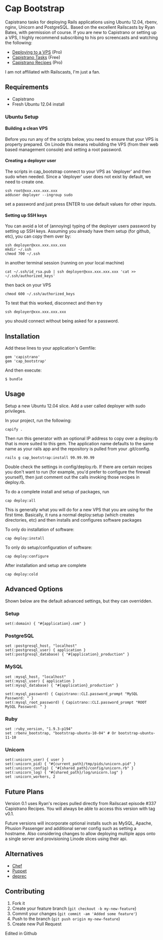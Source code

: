 # Cap Bootstrap

Capistrano tasks for deploying Rails applications using Ubuntu 12.04, rbenv, nginx, Unicorn and PostgreSQL. Based on the excellent Railscasts by Ryan Bates, with permission of course. If you are new to Capistrano or setting up a VPS, I highly recommend subscribing to his pro screencasts and watching the following:

* [Deploying to a VPS](http://railscasts.com/episodes/335-deploying-to-a-vps) (Pro)
* [Capistrano Tasks](http://railscasts.com/episodes/133-capistrano-tasks-revised) (Free)
* [Capistrano Recipes](http://railscasts.com/episodes/337-capistrano-recipes) (Pro)

I am not affiliated with Railscasts, I'm just a fan.

## Requirements

* Capistrano
* Fresh Ubuntu 12.04 install

### Ubuntu Setup
#### Building a clean VPS
Before you run any of the scripts below, you need to ensure that your VPS is property prepared.  On Linode this means rebuilding the VPS (from their web based management console) and setting a root password.

#### Creating a deployer user
The scripts in cap_bootstrap connect to your VPS as 'deployer' and then sudo when needed.  Since a 'deployer' user does not exist by default, we need to create one.

    ssh root@xxx.xxx.xxx.xxx
    adduser deployer --ingroup sudo

set a password and just press ENTER to use default values for other inputs.

#### Setting up SSH keys
You can avoid a lot of (annoying) typing of the deployer users password by setting up SSH keys.  Assuming you already have them setup (for github, etc), you can copy them over by:

    ssh deployer@xxx.xxx.xxx.xxx
    mkdir ~/.ssh
    chmod 700 ~/.ssh

in another terminal session (running on your local machine)

    cat ~/.ssh/id_rsa.pub | ssh deployer@xxx.xxx.xxx.xxx 'cat >> ~/.ssh/authorized_keys'

then back on your VPS

    chmod 600 ~/.ssh/authorized_keys

To test that this worked, disconnect and then try

    ssh deployer@xxx.xxx.xxx.xxx

you should connect without being asked for a password.

## Installation

Add these lines to your application's Gemfile:

    gem 'capistrano'
    gem 'cap_bootstrap'

And then execute:

    $ bundle

## Usage

Setup a new Ubuntu 12.04 slice. Add a user called deployer with sudo privileges.

In your project, run the following:

    capify .

Then run this generator with an optional IP address to copy over a deploy.rb that is more suited to this gem.
The application name defaults to the same name as your rails app and the repository is pulled from your .git/config.

    rails g cap_bootstrap:install 99.99.99.99

Double check the settings in config/deploy.rb.  If there are certain recipes you don't want to run (for example, you'd prefer to configure the firewall yourself), then just comment out the calls invoking those recipes in deploy.rb.

To do a complete install and setup of packages, run

	cap deploy:all

This is generally what you will do for a new VPS that you are using for the first time.  Basically, it runs a normal deploy:setup (which creates directories, etc) and then installs and configures software packages

To only do installation of software:

	cap deploy:install

To only do setup/configuration of software:

	cap deploy:configure

After installation and setup are complete

    cap deploy:cold

## Advanced Options

Shown below are the default advanced settings, but they can overridden.

### Setup

    set(:domain) { "#{application}.com" }

### PostgreSQL

    set :postgresql_host, "localhost"
    set(:postgresql_user) { application }
    set(:postgresql_database) { "#{application}_production" }

### MySQL
	set :mysql_host, "localhost"
	set(:mysql_user) { application }
	set(:mysql_database) { "#{application}_production" }

	set(:mysql_password) { Capistrano::CLI.password_prompt "MySQL Password: " }
	set(:mysql_root_password) { Capistrano::CLI.password_prompt "ROOT MySQL Password: " }

### Ruby

    set :ruby_version, "1.9.3-p194"
    set :rbenv_bootstrap, "bootstrap-ubuntu-10-04" # Or bootstrap-ubuntu-11-10

### Unicorn

    set(:unicorn_user) { user }
    set(:unicorn_pid) { "#{current_path}/tmp/pids/unicorn.pid" }
    set(:unicorn_config) { "#{shared_path}/config/unicorn.rb" }
    set(:unicorn_log) { "#{shared_path}/log/unicorn.log" }
    set :unicorn_workers, 2

## Future Plans

Version 0.1 uses Ryan's recipes pulled directly from Railscast episode #337 Capistrano Recipes. You will always be able to access this version
with tag v0.1.

Future versions will incorporate optional installs such as MySQL, Apache, Phusion Passenger and additional server config such as setting a hostname.
Also considering changes to allow deploying multiple apps onto a single server and provisioning Linode slices using their api.

## Alternatives

* [Chef](http://www.opscode.com/chef/)
* [Puppet](http://puppetlabs.com/)
* [deprec](http://deprec.org/)

## Contributing

1. Fork it
2. Create your feature branch (`git checkout -b my-new-feature`)
3. Commit your changes (`git commit -am 'Added some feature'`)
4. Push to the branch (`git push origin my-new-feature`)
5. Create new Pull Request

Edited in Github
